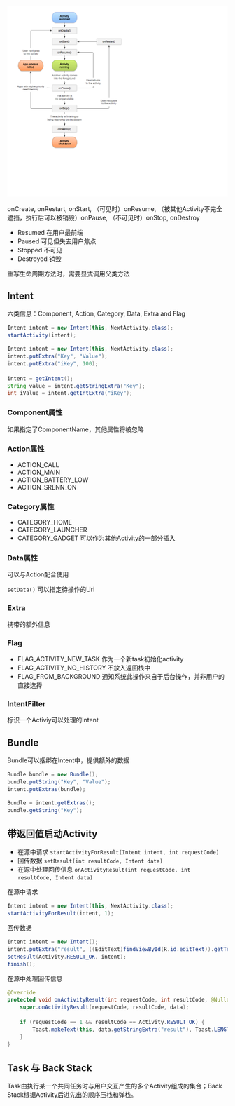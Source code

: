 ![Activity生命周期](/camo/note/android_activity.png)

onCreate, onRestart, onStart, （可见时）onResume, （被其他Activity不完全遮挡，执行后可以被销毁）onPause, （不可见时）onStop, onDestroy

- Resumed 在用户最前端
- Paused 可见但失去用户焦点
- Stopped 不可见
- Destroyed 销毁

重写生命周期方法时，需要显式调用父类方法

## Intent

六类信息：Component, Action, Category, Data, Extra and Flag

```java
Intent intent = new Intent(this, NextActivity.class);
startActivity(intent);
```

```java
Intent intent = new Intent(this, NextActivity.class);
intent.putExtra("Key", "Value");
intent.putExtra("iKey", 100);

intent = getIntent();
String value = intent.getStringExtra("Key");
int iValue = intent.getIntExtra("iKey");
```

### Component属性

如果指定了ComponentName，其他属性将被忽略

### Action属性

- ACTION_CALL
- ACTION_MAIN
- ACTION_BATTERY_LOW
- ACTION_SRENN_ON

### Category属性

- CATEGORY_HOME 
- CATEGORY_LAUNCHER 
- CATEGORY_GADGET 可以作为其他Activity的一部分插入

### Data属性

可以与Action配合使用

`setData()` 可以指定待操作的Uri

### Extra

携带的额外信息

### Flag

- FLAG_ACTIVITY_NEW_TASK 作为一个新task初始化activity
- FLAG_ACTIVITY_NO_HISTORY 不放入返回栈中
- FLAG_FROM_BACKGROUND 通知系统此操作来自于后台操作，并非用户的直接选择

### IntentFilter

标识一个Activiy可以处理的Intent

## Bundle

Bundle可以捆绑在Intent中，提供额外的数据

```java
Bundle bundle = new Bundle();
bundle.putString("Key", "Value");
intent.putExtras(bundle);
```

```java
Bundle = intent.getExtras();
bundle.getString("Key");
```

## 带返回值启动Activity

- 在源中请求 `startActivityForResult(Intent intent, int requestCode)`
- 回传数据 `setResult(int resultCode, Intent data)`
- 在源中处理回传信息 `onActivityResult(int requestCode, int resultCode, Intent data)`

在源中请求
```java
Intent intent = new Intent(this, NextActivity.class);
startActivityForResult(intent, 1);
```

回传数据
```java
Intent intent = new Intent();
intent.putExtra("result", ((EditText)findViewById(R.id.editText)).getText().toString().trim());
setResult(Activity.RESULT_OK, intent);
finish();
```

在源中处理回传信息
```java
@Override
protected void onActivityResult(int requestCode, int resultCode, @Nullable Intent data) {
    super.onActivityResult(requestCode, resultCode, data);

    if (requestCode == 1 && resultCode == Activity.RESULT_OK) {
        Toast.makeText(this, data.getStringExtra("result"), Toast.LENGTH_LONG).show();
    }
}
```

## Task 与 Back Stack

Task由执行某一个共同任务时与用户交互产生的多个Activity组成的集合；Back Stack根据Activity后进先出的顺序压栈和弹栈。